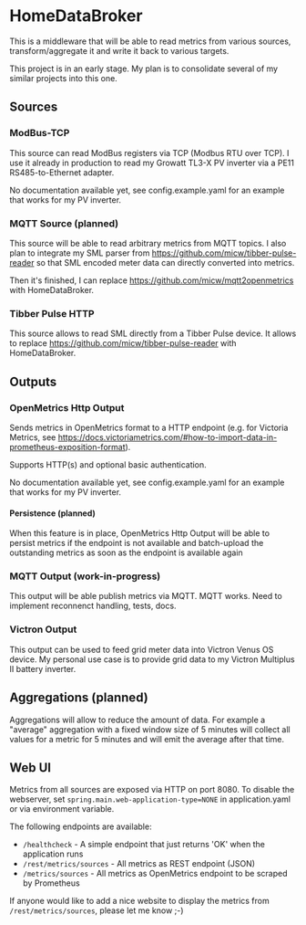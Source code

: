 # HomeDataBroker

This is a middleware that will be able to read metrics from various sources, transform/aggregate it and write it back to various targets.

This project is in an early stage. My plan is to consolidate several of my similar projects into this one.

## Sources

### ModBus-TCP

This source can read ModBus registers via TCP (Modbus RTU over TCP). I use it already in production to read my Growatt TL3-X PV inverter via a PE11 RS485-to-Ethernet adapter.

No documentation available yet, see config.example.yaml for an example that works for my PV inverter.

### MQTT Source (planned)

This source will be able to read arbitrary metrics from MQTT topics. I also plan to integrate my SML parser from https://github.com/micw/tibber-pulse-reader so that SML encoded meter data can directly converted into metrics.

Then it's finished, I can replace https://github.com/micw/mqtt2openmetrics with HomeDataBroker.

### Tibber Pulse HTTP

This source allows to read SML directly from a Tibber Pulse device. It allows to replace https://github.com/micw/tibber-pulse-reader with HomeDataBroker.

## Outputs

### OpenMetrics Http Output

Sends metrics in OpenMetrics format to a HTTP endpoint (e.g. for Victoria Metrics, see  https://docs.victoriametrics.com/#how-to-import-data-in-prometheus-exposition-format).

Supports HTTP(s) and optional basic authentication.

No documentation available yet, see config.example.yaml for an example that works for my PV inverter.

#### Persistence (planned)

When this feature is in place, OpenMetrics Http Output will be able to persist metrics if the endpoint is not available and batch-upload the outstanding metrics as soon as the endpoint is available again

### MQTT Output (work-in-progress)

This output will be able publish metrics via MQTT. MQTT works. Need to implement reconnenct handling, tests, docs.

### Victron Output

This output can be used to feed grid meter data into Victron Venus OS device. My personal use case is to provide grid data to my Victron Multiplus II battery inverter.

## Aggregations (planned)

Aggregations will allow to reduce the amount of data. For example a "average" aggregation with a fixed window size of 5 minutes will collect all values for a metric for 5 minutes and will emit the average after that time.


## Web UI

Metrics from all sources are exposed via HTTP on port 8080. To disable the webserver, set `spring.main.web-application-type=NONE` in application.yaml or via environment variable.

The following endpoints are available:

* `/healthcheck` - A simple endpoint that just returns 'OK' when the application runs
* `/rest/metrics/sources` - All metrics as REST endpoint (JSON)
* `/metrics/sources` - All metrics as OpenMetrics endpoint to be scraped by Prometheus

If anyone would like to add a nice website to display the metrics from `/rest/metrics/sources`, please let me know ;-)
